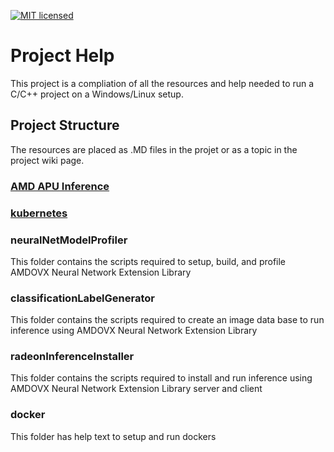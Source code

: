 [![MIT licensed](https://img.shields.io/badge/license-MIT-blue.svg)](https://opensource.org/licenses/MIT)

# Project Help 

This project is a compliation of all the resources and help needed to run a C/C++ project on a Windows/Linux setup.

## Project Structure
The resources are placed as .MD files in the projet or as a topic in the project wiki page.

### [AMD APU Inference](amd-apu#mivisionx-inference-on-amd-accelerated-processing-unit-apu)

### [kubernetes](kubernetes#kubernetes)



### neuralNetModelProfiler 
This folder contains the scripts required to setup, build, and profile AMDOVX Neural Network Extension Library

### classificationLabelGenerator
This folder contains the scripts required to create an image data base to run inference using AMDOVX Neural Network Extension Library

### radeonInferenceInstaller
This folder contains the scripts required to install and run inference using AMDOVX Neural Network Extension Library server and client

### docker
This folder has help text to setup and run dockers
